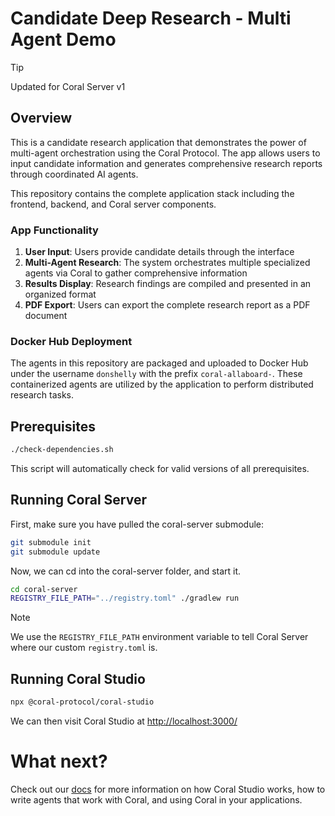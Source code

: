 # Candidate Deep Research - Multi Agent Demo

> [!TIP]
> Updated for Coral Server v1

## Overview

This is a candidate research application that demonstrates the power of multi-agent orchestration using the Coral Protocol. The app allows users to input candidate information and generates comprehensive research reports through coordinated AI agents.

This repository contains the complete application stack including the frontend, backend, and Coral server components.

### App Functionality
1. **User Input**: Users provide candidate details through the interface
2. **Multi-Agent Research**: The system orchestrates multiple specialized agents via Coral to gather comprehensive information
3. **Results Display**: Research findings are compiled and presented in an organized format
4. **PDF Export**: Users can export the complete research report as a PDF document

### Docker Hub Deployment
The agents in this repository are packaged and uploaded to Docker Hub under the username `donshelly` with the prefix `coral-allaboard-`. These containerized agents are utilized by the application to perform distributed research tasks.

## Prerequisites

```bash
./check-dependencies.sh
```

This script will automatically check for valid versions of all prerequisites.

## Running Coral Server

First, make sure you have pulled the coral-server submodule:
```bash
git submodule init
git submodule update
```

Now, we can cd into the coral-server folder, and start it.

```bash
cd coral-server
REGISTRY_FILE_PATH="../registry.toml" ./gradlew run
```

> [!NOTE]
> We use the `REGISTRY_FILE_PATH` environment variable to tell Coral Server where our custom `registry.toml` is.

## Running Coral Studio

```bash
npx @coral-protocol/coral-studio
```

We can then visit Coral Studio at [http://localhost:3000/](http://localhost:3000/)

# What next?
Check out our [docs](https://docs.coralprotocol.org/) for more information on how Coral Studio works, how to write agents that work with Coral, and using Coral in your applications.

